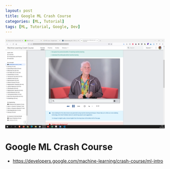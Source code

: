 ```yaml
---
layout: post
title: Google ML Crash Course 
categories: [ML, Tutorial]
tags: [ML, Tutorial, Google, Dev]
--- 
```


![](../pic/2021-12-07-17-38-09.png)

# Google ML Crash Course

- <https://developers.google.com/machine-learning/crash-course/ml-intro>
